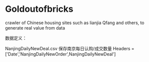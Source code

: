 # Goldoutofbricks
crawler of Chinese housing sites such as lianjia Qfang and others, to generate real value from data


数据定义：

NanjingDailyNewDeal.csv
保存南京每日认购/成交数量
Headers = ['Date','NanjingDailyNewOrder',NanjingDailyNewDeal']

